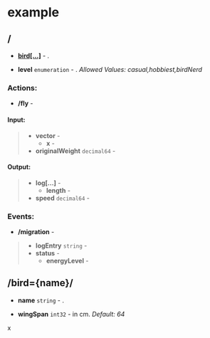 

# example


## <a name=""></a>/



  
* **[bird[…]](#/bird)** - . 

  
* **level** `enumeration` - .  *Allowed Values: casual,hobbiest,birdNerd* 



### Actions:

* <a name="/fly"></a>**/fly** - 
 
  
#### Input:
> * **vector** - 
>     * **x** -  
> * **originalWeight** `decimal64` - 


  
#### Output:
> * **log[…]** - 
>     * **length** -  
> * **speed** `decimal64` - 





### Events:

* <a name="/migration"></a>**/migration** - 

 	
> * **logEntry** `string` - 
> * **status** - 
>     * **energyLevel** -  





## <a name="/bird"></a>/bird={name}/



  
* **name** `string` - . 

  
* **wingSpan** `int32` - in cm.  *Default: 64* 







x